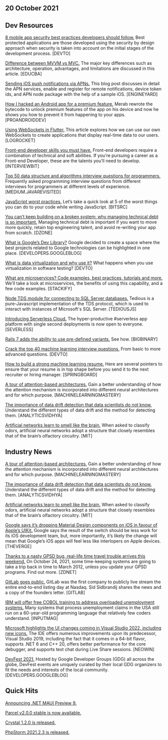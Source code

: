 ## 20 October 2021

## Dev Resources

[8 mobile app security best practices developers should follow.](https://dev.to/kovalchuk/8-mobile-app-security-best-practices-developers-should-follow-544o) Best protected applications are those developed using the security by design approach when security is taken into account on the initial stages of the development process. [DEVTO]

[Difference between MVVM vs MVC.](https://www.educba.com/mvvm-vs-mvc/) The major key differences such as architecture, operation, advantages, and limitations are discussed in this article. [EDUCBA]

[Sending iOS push notifications via APNs.](https://blog.engineyard.com/ios-push-notifications-via-apns) This blog post discusses in detail the APN services, enable and register for remote notifications, device token ids, and APN node package with the help of a sample iOS. [ENGINEYARD]

[How I hacked an Android app for a premium feature.](https://proandroiddev.com/how-i-hacked-an-android-app-for-a-premium-feature-d9ca74e797ad) Merab rewrote the bytecode to unlock premium features of the app on his device and now he shows you how to prevent it from happening to your apps. [PROANDROIDDEV]

[Using WebSockets in Flutter.](https://blog.logrocket.com/using-websockets-flutter/) This article explores how we can use our own WebSockets to create applications that display real-time data to our users. [LOGROCKET]

[Front-end developer skills you must have.](https://www.interviewbit.com/blog/front-end-developer-skills/) Front-end developers require a combination of technical and soft abilities. If you’re pursuing a career as a Front-end Developer, these are the talents you’ll need to develop. [INTERVIEWBIT]

[Top 50 data structure and algorithms interview questions for programmers.](https://medium.com/javarevisited/50-data-structure-and-algorithms-interview-questions-for-programmers-b4b1ac61f5b0) Frequently asked programming interview questions from different interviews for programmers at different levels of experience. [MEDIUM.JAVAREVISITED]

[JavaScript worst practices.](https://blog.bitsrc.io/javascript-worst-practices-dc78e19d6f12) Let’s take a quick look at 5 of the worst things you can do to your code while writing JavaScript. [BITSRC]

[You can’t keep building on a broken system: why managing technical debt is so important.](https://dzone.com/articles/you-cant-keep-building-on-a-broken-system-why-mana) Managing technical debt is important if you want to move more quickly, retain top engineering talent, and avoid re-writing your app from scratch. [DZONE]

[What is Google’s Dev Library?](https://developers.googleblog.com/2021/10/what-is-the-dev-library.html) Google decided to create a space where the best projects related to Google technologies can be highlighted in one place. [DEVELOPERS.GOOGLEBLOG]

[What is data virtualization and why use it?](https://dev.to/lambdatesting/what-happens-when-you-use-virtualization-in-software-testing-1l92) What happens when you use virtualization in software testing? [DEVTO]

[What are microservices? Code examples, best practices, tutorials and more.](https://stackify.com/what-are-microservices/) We’ll take a look at microservices, the benefits of using this capability, and a few code examples. [STACKIFY]

[Node TDS module for connecting to SQL Server databases.](https://github.com/tediousjs/tedious) Tedious is a pure-Javascript implementation of the TDS protocol, which is used to interact with instances of Microsoft's SQL Server. [TEDIOUSJS]

[Introducing Serverless Cloud.](https://www.serverless.com//blog/introducing-serverless-cloud-public-preview) The hyper-productive #serverless app platform with single second deployments is now open to everyone. [SEVERLESS]

[Rails 7 adds the ability to use pre-defined variants.](https://www.bigbinary.com/blog/rails-7-adds-ability-to-use-predefined-variants) See how. [BIGBINARY]

[Crack the top 40 machine learning interview questions.](https://dev.to/educative/crack-the-top-40-machine-learning-interview-questions-1e2c) From basic to more advanced questions. [DEVTO]

[How to build a strong machine learning resume.](https://www.springboard.com/blog/ai-machine-learning/machine-learning-resume/) Here are several pointers to ensure that your resume is in top shape before you send it to the next recruiter or hiring manager. [SPRINGBOARD]

[A tour of attention-based architectures.](https://machinelearningmastery.com/a-tour-of-attention-based-architectures/) Gain a better understanding of how the attention mechanism is incorporated into different neural architectures and for which purpose. [MACHINELEARNINGMASTERY]

[The importance of data drift detection that data scientists do not know.](https://www.analyticsvidhya.com/blog/2021/10/mlops-and-the-importance-of-data-drift-detection/) Understand the different types of data drift and the method for detecting them. [ANALYTICSVIDHYA]

[Artificial networks learn to smell like the brain.](https://news.mit.edu/2021/artificial-networks-learn-smell-like-the-brain-1018) When asked to classify odors, artificial neural networks adopt a structure that closely resembles that of the brain’s olfactory circuitry. [MIT]

## Industry News

[A tour of attention-based architectures.](https://machinelearningmastery.com/a-tour-of-attention-based-architectures/) Gain a better understanding of how the attention mechanism is incorporated into different neural architectures and for which purpose. [MACHINELEARNINGMASTERY]

[The importance of data drift detection that data scientists do not know.](https://www.analyticsvidhya.com/blog/2021/10/mlops-and-the-importance-of-data-drift-detection/) Understand the different types of data drift and the method for detecting them. [ANALYTICSVIDHYA]

[Artificial networks learn to smell like the brain.](https://news.mit.edu/2021/artificial-networks-learn-smell-like-the-brain-1018) When asked to classify odors, artificial neural networks adopt a structure that closely resembles that of the brain’s olfactory circuitry. [MIT]

[Google says it’s dropping Material Design components on iOS in favour of Apple’s UIKit.](https://www.theverge.com/2021/10/12/22722130/google-ios-app-material-design-components-uikit) Google says the result of the switch should be less work for its iOS development team, but, more importantly, it’s likely the change will mean that Google’s iOS apps will feel less like interlopers on Apple devices. [THEVERGE]

[Thanks to a nasty GPSD bug, real-life time travel trouble arrives this weekend.](https://www.zdnet.com/article/thanks-to-a-nasty-gpsd-bug-real-life-time-travel-trouble-arrives-this-weekend/) On October 24, 2021, some time-keeping systems are going to take a trip back in time to March 2012, unless you update your GPSD programs. Find out more. [ZDNET]

[GitLab goes public.](https://about.gitlab.com/blog/2021/10/14/gitlab-inc-takes-the-devops-platform-public/) GitLab was the first company to publicly live stream the entire end-to-end listing day at Nasdaq. Sid Sidbrandij shares the news and a copy of the founders letter. [GITLAB]

[IBM will offer free COBOL training to address overloaded unemployment systems.](https://www.inputmag.com/tech/ibm-will-offer-free-cobol-training-to-address-overloaded-unemployment-systems) Many systems that process unemployment claims in the USA still run on a 60-year-old programming language that relatively few coders understand. [INPUTMAG]

[Microsoft highlights the UI changes coming in Visual Studio 2022, including new icons.](https://www.neowin.net/news/microsoft-highlights-the-ui-changes-coming-in-visual-studio-2022-including-new-icons/) The IDE offers numerous improvements upon its predecessor, Visual Studio 2019, including the fact that it comes in a 64-bit flavor, supports .NET 6 and C++ 20, offers better performance for the core debugger, and supports text chat during Live Share sessions. [NEOWIN]

[DevFest 2021.](https://developers.googleblog.com/2021/10/announcing-devfest-2021.html) Hosted by Google Developer Groups (GDG) all across the globe, DevFest events are uniquely curated by their local GDG organizers to fit the needs and interests of the local community. [DEVELOPERS.GOOGLEBLOG]

## Quick Hits

[Announcing .NET MAUI Preview 9.](https://devblogs.microsoft.com/dotnet/announcing-net-maui-preview-9/)

[Parcel v2.0.0 stable is now available.](https://parceljs.org/blog/v2/)

[Crystal 1.2.0 is released.](https://crystal-lang.org/2021/10/14/1.2.0-released.html)

[PhpStorm 2021.2.3 is released.](https://blog.jetbrains.com/phpstorm/2021/10/phpstorm-2021-2-3-is-released/)
<!--stackedit_data:
eyJoaXN0b3J5IjpbMTI0MDQ4MjAwOSwxMjEyMjE0OTUwLDE1OD
c1NjI1MzJdfQ==
-->

